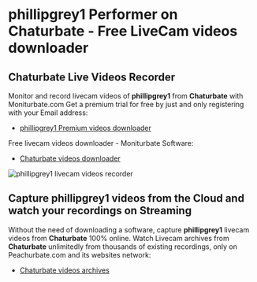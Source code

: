 # phillipgrey1 Performer on Chaturbate - Free LiveCam videos downloader

## Chaturbate Live Videos Recorder

Monitor and record livecam videos of **phillipgrey1** from **Chaturbate** with Moniturbate.com
Get a premium trial for free by just and only registering with your Email address:
* [phillipgrey1 Premium videos downloader](https://moniturbate.com/request-demo-licence-key.html)

Free livecam videos downloader - Moniturbate Software:
* [Chaturbate videos downloader](https://moniturbate.com/moniturbate-download-software.html)

![phillipgrey1 livecam videos recorder](https://peachurnet.com/templates/moniturbate-software.png)


## Capture phillipgrey1 videos from the Cloud and watch your recordings on Streaming

Without the need of downloading a software, capture **phillipgrey1** livecam videos from **Chaturbate** 100% online.
Watch Livecam archives from **Chaturbate** unlimitedly from thousands of existing recordings, only on Peachurbate.com and its websites network:
* [Chaturbate videos archives](https://peachurnet.com/)